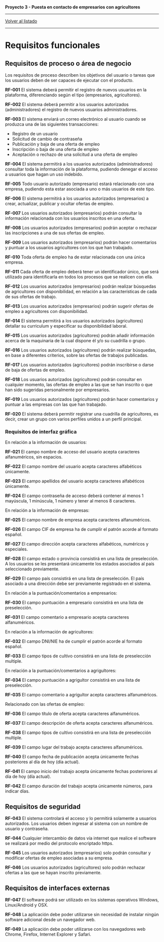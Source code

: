 __Proyecto 3 - Puesta en contacto de empresarios con agricultores__

---

[Volver al listado](p2.md)

---

# Requisitos funcionales

## Requisitos de proceso o área de negocio

Los requisitos de proceso describen los objetivos del usuario o tareas que los usuarios deben de ser capaces de ejecutar con el producto.

__RF-001__ El sistema deberá permitir el registro de nuevos usuarios en la plataforma, diferenciando según el tipo (empresarios, agricultores).

__RF-002__ El sistema deberá permitir a los usuarios autorizados (administradores) el registro de nuevos usuarios administradores.

__RF-003__ El sistema enviará un correo electrónico al usuario cuando se produzca una de las siguientes transacciones:
* Registro de un usuario
* Solicitud de cambio de contraseña
* Publicación y baja de una oferta de empleo
* Inscripción o baja de una oferta de empleo
* Aceptación o rechazo de una solicitud a una oferta de empleo

__RF-004__ El sistema permitirá a los usuarios autorizados (administradores) consultar toda la información de la plataforma, pudiendo denegar el acceso a usuarios que hagan un uso indebido.

__RF-005__ Todo usuario autorizado (empresario) estará relacionado con una empresa, pudiendo esta estar asociada a uno o más usuarios de este tipo.

__RF-006__ El sistema permitirá a los usuarios autorizados (empresarios) a crear, actualizar, publicar y ocultar ofertas de empleo.

__RF-007__ Los usuarios autorizados (empresarios) podrán consultar la información relacionada con los usuarios inscritos en una oferta.

__RF-008__ Los usuarios autorizados (empresarios) podrán aceptar o rechazar las inscripciones a una de sus ofertas de empleo.

__RF-009__ Los usuarios autorizados (empresarios) podrán hacer comentarios y puntuar a los usuarios agricultores con los que han trabajado.

__RF-010__ Toda oferta de empleo ha de estar relacionada con una única empresa.

__RF-011__ Cada oferta de empleo deberá tener un identificador único, que será utilizado para identificarla en todos los procesos que se realicen con ella.

__RF-012__ Los usuarios autorizados (empresarios) podrán realizar búsquedas de agricultores con disponibilidad, en relación a las características de cada de sus ofertas de trabajo.

__RF-013__ Los usuarios autorizados (empresarios) podrán sugerir ofertas de empleo a agricultores con disponibilidad.

__RF-014__ El sistema permitirá a los usuarios autorizados (agricultores) detallar su curriculum y especificar su disponibilidad laboral.

__RF-015__ Los usuarios autorizados (agricultores) podrán añadir información acerca de la maquinaria de la cual dispone él y/o su cuadrilla o grupo.

__RF-016__ Los usuarios autorizados (agricultores) podrán realizar búsquedas, en base a diferentes criterios, sobre las ofertas de trabajos publicadas.

__RF-017__ Los usuarios autorizados (agricultores) podrán inscribirse o darse de baja de ofertas de empleo.

__RF-018__ Los usuarios autorizados (agricultores) podrán consultar en cualquier momento, las ofertas de empleo a las que se han inscrito o que han sido sugeridas personalmente por empresarios.

__RF-019__ Los usuarios autorizados (agricultores) podrán hacer comentarios y puntuar a las empresas con las que han trabajado.

__RF-020__ El sistema deberá permitir registrar una cuadrilla de agricultores, es decir, crear un grupo con varios perfiles unidos a un perfil principal.

### Requisitos de interfaz gráfica

En relación a la información de usuarios:

__RF-021__ El campo nombre de acceso del usuario acepta caracteres alfanuméricos, sin espacios.

__RF-022__ El campo nombre del usuario acepta caracteres alfabéticos únicamente.

__RF-023__ El campo apellidos del usuario acepta caracteres alfabéticos únicamente.

__RF-024__ El campo contraseña de acceso deberá contener al menos 1 mayúscula, 1 minúscula, 1 número y tener al menos 8 caracteres.

En relación a la información de empresas:

__RF-025__ El campo nombre de empresa acepta caracteres alfanuméricos.

__RF-026__ El campo CIF de empresa ha de cumplir el patrón acorde al formato español.

__RF-027__ El campo dirección acepta caracteres alfabéticos, numéricos y especiales.

__RF-028__ El campo estado o provincia consistirá en una lista de preselección. A los usuarios se les presentará únicamente los estados asociados al país seleccionado previamente.

__RF-029__ El campo país consistirá en una lista de preselección. El país asociado a una dirección debe ser previamente registrado en el sistema.

En relación a la puntuación/comentarios a empresarios:

__RF-030__ El campo puntuación a empresario consistirá en una lista de preselección.

__RF-031__ El campo comentario a empresario acepta caracteres alfanuméricos.

En relación a la información de agricultores:

__RF-032__ El campo DNI/NIE ha de cumplir el patrón acorde al formato español.

__RF-033__ El campo tipos de cultivo consistirá en una lista de preselección multiple.

En relación a la puntuación/comentarios a agrigultores:

__RF-034__ El campo puntuación a agrigultor consistirá en una lista de preselección.

__RF-035__ El campo comentario a agrigultor acepta caracteres alfanuméricos.

Relacionado con las ofertas de empleo:

__RF-036__ El campo título de oferta acepta caracteres alfanuméricos.

__RF-037__ El campo descripción de oferta acepta caracteres alfanuméricos.

__RF-038__ El campo tipos de cultivo consistirá en una lista de preselección multiple.

__RF-039__ El campo lugar del trabajo acepta caracteres alfanuméricos.

__RF-040__ El campo fecha de publicación acepta únicamente fechas posteriores al día de hoy (día actual).

__RF-041__ El campo inicio del trabajo acepta únicamente fechas posteriores al día de hoy (día actual).

__RF-042__ El campo duración del trabajo acepta únicamente números, para indicar días.


## Requisitos de seguridad

__RF-043__ El sistema controlará el acceso y lo permitirá solamente a usuarios autorizados. Los usuarios deben ingresar al sistema con un nombre de usuario y contraseña.

__RF-044__ Cualquier intercambio de datos vía internet que realice el software se realizará por medio del protocolo encriptado https.

__RF-045__ Los usuarios autorizados (empresarios) solo podrán consultar y modificar ofertas de empleo asociadas a su empresa.

__RF-046__ Los usuarios autorizados (agricultores) solo podrán rechazar ofertas a las que se hayan inscrito previamente.


## Requisitos de interfaces externas

__RF-047__ El software podrá ser utilizado en los sistemas operativos Windows, Linux/Android y OSX.

__RF-048__ La aplicación debe poder utilizarse sin necesidad de instalar ningún software adicional desde un navegador web.

__RF-049__ La aplicación debe poder utilizarse con los navegadores web Chrome, Firefox, Internet Explorer y Safari.
